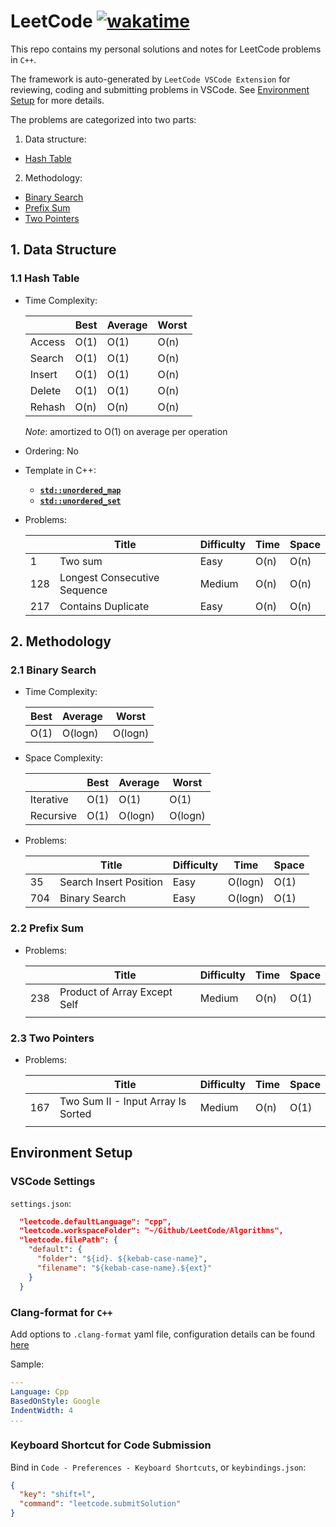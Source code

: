 # LeetCode [![wakatime](https://wakatime.com/badge/user/7d2c2fc8-bd1d-4e1e-bb2b-b49c6120ed53/project/888b92b9-c84f-4617-b31c-3668de8ecca4.svg)](https://wakatime.com/badge/user/7d2c2fc8-bd1d-4e1e-bb2b-b49c6120ed53/project/888b92b9-c84f-4617-b31c-3668de8ecca4)

This repo contains my personal solutions and notes for LeetCode problems in `C++`.

The framework is auto-generated by `LeetCode VSCode Extension` for reviewing, coding and submitting problems in VSCode. See [Environment Setup](#environment-setup) for more details.

The problems are categorized into two parts:

1. Data structure:
  - [Hash Table](#11-hash-table)

2. Methodology:
  - [Binary Search](#21-binary-search)
  - [Prefix Sum](#22-prefix-sum)
  - [Two Pointers](#23-two-pointers)

## 1. Data Structure

### 1.1 Hash Table

- Time Complexity:

  |        | Best | Average | Worst |
  |--------|------|---------|-------|
  | Access | O(1) | O(1)    | O(n)  |
  | Search | O(1) | O(1)    | O(n)  |
  | Insert | O(1) | O(1)    | O(n)  |
  | Delete | O(1) | O(1)    | O(n)  |
  | Rehash | O(n) | O(n)    | O(n)  |

  *Note*: amortized to O(1) on average per operation

- Ordering: No

- Template in C++:
  - [**`std::unordered_map`**](https://en.cppreference.com/w/cpp/container/unordered_map)
  - [**`std::unordered_set`**](https://en.cppreference.com/w/cpp/container/unordered_set)

- Problems:

  |     | Title                        | Difficulty | Time | Space |
  |-----|------------------------------|------------|------|-------|
  | 1   | Two sum                      | Easy       | O(n) | O(n)  |
  | 128 | Longest Consecutive Sequence | Medium     | O(n) | O(n)  |
  | 217 | Contains Duplicate           | Easy       | O(n) | O(n)  |

## 2. Methodology

### 2.1 Binary Search

- Time Complexity:

  | Best | Average | Worst    |
  |------|---------|----------|
  | O(1) | O(logn) | O(logn)  |

- Space Complexity:

  |           | Best | Average | Worst    |
  |-----------|------|---------|----------|
  | Iterative | O(1) | O(1)    | O(1)     |
  | Recursive | O(1) | O(logn) | O(logn)  |

- Problems:

  |     | Title                  | Difficulty | Time    | Space |
  |-----|------------------------|------------|---------|-------|
  | 35  | Search Insert Position | Easy       | O(logn) | O(1)  |
  | 704 | Binary Search          | Easy       | O(logn) | O(1)  |

### 2.2 Prefix Sum

- Problems:

  |     | Title                              | Difficulty | Time | Space |
  |-----|------------------------------------|------------|------|-------|
  | 238 | Product of Array Except Self       | Medium     | O(n) | O(1)  |
  |     |                                    |            |      |       |

### 2.3 Two Pointers

- Problems:

  |     | Title                              | Difficulty | Time | Space |
  |-----|------------------------------------|------------|------|-------|
  | 167 | Two Sum II - Input Array Is Sorted | Medium     | O(n) | O(1)  |
  |     |                                    |            |      |       |

## Environment Setup

### VSCode Settings

`settings.json`:

```json
  "leetcode.defaultLanguage": "cpp",
  "leetcode.workspaceFolder": "~/Github/LeetCode/Algorithms",
  "leetcode.filePath": {
    "default": {
      "folder": "${id}. ${kebab-case-name}",
      "filename": "${kebab-case-name}.${ext}"
    }
  }
```

### Clang-format for `C++`

Add options to `.clang-format` yaml file, configuration details can be found [here](https://releases.llvm.org/6.0.0/tools/clang/docs/ClangFormatStyleOptions.html)

Sample:

```yaml
---
Language: Cpp
BasedOnStyle: Google
IndentWidth: 4
...
```

### Keyboard Shortcut for Code Submission

Bind in `Code - Preferences - Keyboard Shortcuts`, or `keybindings.json`:

```json
{
  "key": "shift+l",
  "command": "leetcode.submitSolution"
}
```

